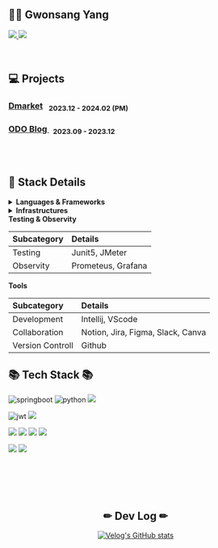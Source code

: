 ## 👋🏻 Gwonsang Yang 
<div align="left">
  <a href="https://www.linkedin.com/in/gwonsang-yang-b3743a250/">
        <img src="https://img.shields.io/badge/LinkedIn-0077B5?style=for-the-badge&logo=linkedin&logoColor=white"> 
    </a>     <a href="https://velog.io/@gwon477">
        <img src="https://img.shields.io/badge/Velog-20c997?style=for-the-badge&logo=Vimeo&logoColor=white"> 
    </a>
</div>
<br>
<br>

## 💻 Projects
<p>
<h3><a href="https://github.com/gwon477/Dmarket"> Dmarket</a> &nbsp; <sub> 2023.12 - 2024.02 (PM) </sub></h3>
<h3> <a href="https://github.com/gwon477/ODO-Blog-Service"> ODO Blog </a> &nbsp; <sub> 2023.09 - 2023.12 </sub> </h3>
</p>

<br>
<br>

## 📝 Stack Details </h2>
  
<details>
<summary> <strong>Languages & Frameworks</strong> </summary>
  
  |Subcategory|Details|
  |:------|:---|
  |Programming Languages|Java, Python|![java](https://img.shields.io/badge/Java-ED8B00?style=for-the-badge&logo=openjdk&logoColor=white),![python](https://img.shields.io/badge/Python-3776AB?style=for-the-badge&logo=python&logoColor=white)|
  |Web Frameworks|Spring Boot, Spring, NestJS|
  |Data Access|JPA, MyBatis, Prisma|
  |etc|JWT, Spring Batch|
  
</details>

<details>
<summary> <strong>Infrastructures</strong>  </summary>
  
  |Subcategory|Details|
  |:------|:---|
  |Cloud|AWS, KC|
  |Deploy|GitActions, Jenkins, Docker|
  |DataBase(RDB)|Mysql, MariaDB, Redis|
  |DataBase(Nosql)|MongoDB|
  
</details>

<summary> <strong>Testing & Observity</strong>  </summary>
  
  |Subcategory|Details|
  |:------|:---|
  |Testing|Junit5, JMeter|
  |Observity|Prometeus, Grafana|
  
</details>

<summary> <strong>Tools</strong>  </summary>
  
  |Subcategory|Details|
  |:------|:---|
  |Development|Intellij, VScode|
  |Collaboration|Notion, Jira, Figma, Slack, Canva|
  |Version Controll|Github|
  
</details>

<h2 align="left">📚 Tech Stack 📚</h3>
<div align="left">
  
  
  ![springboot](https://img.shields.io/badge/SpringBoot-6DB33F?style=for-the-badge&logo=Springboot&logoColor=white)
  ![python](https://img.shields.io/badge/Python-3776AB?style=for-the-badge&logo=python&logoColor=white)
  ![](https://img.shields.io/badge/JavaScript-F7DF1E?style=for-the-badge&logo=JavaScript&logoColor=white)
  
  ![jwt](https://img.shields.io/badge/json%20web%20tokens-323330?style=for-the-badge&logo=json-web-tokens&logoColor=pink)
  ![](https://img.shields.io/badge/Spring_Security-6DB33F?style=for-the-badge&logo=Spring-Security&logoColor=white)

  
  ![](https://img.shields.io/badge/MySQL-005C84?style=for-the-badge&logo=mysql&logoColor=white)
  ![](https://img.shields.io/badge/MariaDB-003545?style=for-the-badge&logo=mariadb&logoColor=white)
  ![](https://img.shields.io/badge/redis-%23DD0031.svg?&style=for-the-badge&logo=redis&logoColor=white)
  ![](https://img.shields.io/badge/Elastic_Search-005571?style=for-the-badge&logo=elasticsearch&logoColor=white)

  ![](https://img.shields.io/badge/IntelliJ_IDEA-000000.svg?style=for-the-badge&logo=intellij-idea&logoColor=white)
  ![](https://img.shields.io/badge/Visual_Studio_Code-0078D4?style=for-the-badge&logo=visual%20studio%20code&logoColor=white)

</div>

<br>
<br>
<br>
<br>


<h2 align="center">✏ Dev Log ✏</h3>
<div align="center">

  [![Velog's GitHub stats](https://velog-readme-stats.vercel.app/api?name=gwon477)](https://github.com/@gwon477/velog-readme-stats)

</div>

